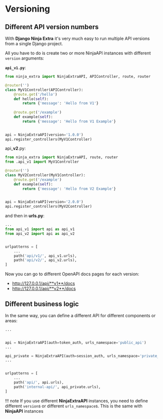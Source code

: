 # **Versioning**

## **Different API version numbers**

With **Django Ninja Extra** it's very much easy to run multiple API versions from a single Django project.

All you have to do is create two or more NinjaAPI instances with different `version` arguments:


**`api_v1.py`**:

```Python
from ninja_extra import NinjaExtraAPI, APIController, route, router

@router('')
class MyV1Controller(APIController):
    @route.get('/hello')
    def hello(self):
        return {'message': 'Hello from V1'}
    
    @route.get('/example')
    def example(self):
        return {'message': 'Hello from V1 Example'}

    
api = NinjaExtraAPI(version='1.0.0')
api.register_controllers(MyV1Controller)
```


api_**v2**.py:

```Python
from ninja_extra import NinjaExtraAPI, route, router
from .api_v1 import MyV1Controller

@router('')
class MyV2Controller(MyV1Controller):
    @route.get('/example')
    def example(self):
        return {'message': 'Hello from V2 Example'}

    
api = NinjaExtraAPI(version='2.0.0')
api.register_controllers(MyV2Controller)
```


and then in **urls.py**:

```Python hl_lines="8 9"
...
from api_v1 import api as api_v1
from api_v2 import api as api_v2


urlpatterns = [
    ...
    path('api/v1/', api_v1.urls),
    path('api/v2/', api_v2.urls),
]

```


Now you can go to different OpenAPI docs pages for each version:

 - http://127.0.0.1/api/**v1**/docs
 - http://127.0.0.1/api/**v2**/docs



## **Different business logic**

In the same way, you can define a different API for different components or areas:

```Python
...


api = NinjaExtraAPI(auth=token_auth, urls_namespace='public_api')
...

api_private = NinjaExtraAPI(auth=session_auth, urls_namespace='private_api')
...


urlpatterns = [
    ...
    path('api/', api.urls),
    path('internal-api/', api_private.urls),
]

```
!!! note
    If you use different **NinjaExtraAPI** instances, you need to define different `version`s or different `urls_namespace`s.
    This is the same with **NinjaAPI** instances
